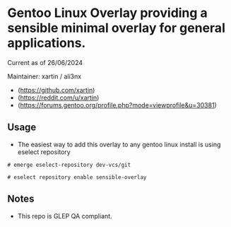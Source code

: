 # Gentoo Linux Overlay providing a sensible minimal overlay for general applications.

Current as of 26/06/2024

Maintainer: xartin / ali3nx
* (https://github.com/xartin)
* (https://reddit.com/u/xartin)
* (https://forums.gentoo.org/profile.php?mode=viewprofile&u=30381)

Usage
-----

* The easiest way to add this overlay to any gentoo linux install is using eselect repository

```
# emerge eselect-repository dev-vcs/git
```
```
# eselect repository enable sensible-overlay
```

Notes
-----

* This repo is GLEP QA compliant.
